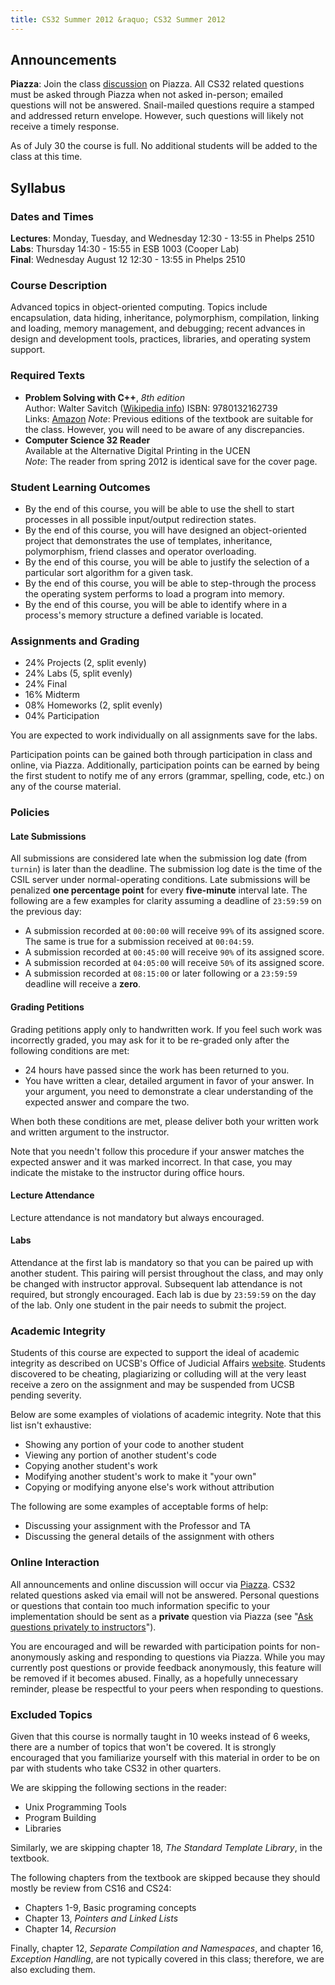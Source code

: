```yaml
---
title: CS32 Summer 2012 &raquo; CS32 Summer 2012
---
```


## Announcements

__Piazza__: Join the class
[discussion](https://piazza.com/ucsb/summer2012/cs32) on Piazza. All CS32
related questions must be asked through Piazza when not asked in-person;
emailed questions will not be answered. Snail-mailed questions require a
stamped and addressed return envelope. However, such questions will likely not
receive a timely response.


As of July 30 the course is full. No additional students will be added to the
class at this time.



## Syllabus

### Dates and Times

__Lectures__: Monday, Tuesday, and Wednesday 12:30 - 13:55 in Phelps 2510  
__Labs__: Thursday 14:30 - 15:55 in ESB 1003 (Cooper Lab)  
__Final__: Wednesday August 12 12:30 - 13:55 in Phelps 2510



### Course Description

Advanced topics in object-oriented computing. Topics
include encapsulation, data hiding, inheritance, polymorphism, compilation,
linking and loading, memory management, and debugging; recent advances in
design and development tools, practices, libraries, and operating system
support.


### Required Texts

* __Problem Solving with C++__, _8th edition_  
  Author: Walter Savitch ([Wikipedia info](https://en.wikipedia.org/wiki/Walter_Savitch))
  ISBN: 9780132162739  
  Links: [Amazon](https://www.amazon.com/dp/0132162733/)
  _Note_: Previous editions of the textbook are suitable for the
  class. However, you will need to be aware of any discrepancies.
* __Computer Science 32 Reader__  
  Available at the Alternative Digital Printing in the UCEN  
  _Note_: The reader from spring 2012 is identical save for the cover page.


### Student Learning Outcomes

* By the end of this course, you will be able to use the shell to start
  processes in all possible input/output redirection states.
* By the end of this course, you will have designed an object-oriented project
  that demonstrates the use of templates, inheritance, polymorphism, friend
  classes and operator overloading.
* By the end of this course, you will be able to justify the selection of a
  particular sort algorithm for a given task.
* By the end of this course, you will be able to step-through the process the
  operating system performs to load a program into memory.
* By the end of this course, you will be able to identify where in a process's
  memory structure a defined variable is located.


### Assignments and Grading

* 24% Projects (2, split evenly)
* 24% Labs (5, split evenly)
* 24% Final
* 16% Midterm
* 08% Homeworks (2, split evenly)
* 04% Participation

You are expected to work individually on all assignments save for the labs.

Participation points can be gained both through participation in class and
online, via Piazza. Additionally, participation points can be earned by being
the first student to notify me of any errors (grammar, spelling, code, etc.) on
any of the course material.


### Policies

#### Late Submissions

All submissions are considered late when the submission log date (from
`turnin`) is later than the deadline. The submission log date is the time of
the CSIL server under normal-operating conditions. Late submissions will be
penalized __one percentage point__ for every __five-minute__ interval late. The
following are a few examples for clarity assuming a deadline of `23:59:59` on
the previous day:

* A submission recorded at `00:00:00` will receive `99%` of its assigned
  score. The same is true for a submission received at `00:04:59`.
* A submission recorded at `00:45:00` will receive `90%` of its assigned score.
* A submission recorded at `04:05:00` will receive `50%` of its assigned score.
* A submission recorded at `08:15:00` or later following or a `23:59:59`
  deadline will receive a __zero__.


#### Grading Petitions

Grading petitions apply only to handwritten work. If you feel such work was
incorrectly graded, you may ask for it to be re-graded only after the following
conditions are met:

* 24 hours have passed since the work has been returned to you.
* You have written a clear, detailed argument in favor of your answer. In your
  argument, you need to demonstrate a clear understanding of the expected answer
  and compare the two.

When both these conditions are met, please deliver both your written work and
written argument to the instructor.

Note that you needn't follow this procedure if your answer matches the expected
answer and it was marked incorrect. In that case, you may indicate the mistake
to the instructor during office hours.

#### Lecture Attendance

Lecture attendance is not mandatory but always encouraged.

#### Labs

Attendance at the first lab is mandatory so that you can be paired up with
another student. This pairing will persist throughout the class, and may only
be changed with instructor approval. Subsequent lab attendance is not required,
but strongly encouraged. Each lab is due by `23:59:59` on the day of the
lab. Only one student in the pair needs to submit the project.


### Academic Integrity

Students of this course are expected to support the ideal of academic integrity
as described on UCSB's Office of Judicial Affairs
[website](https://studentconduct.sa.ucsb.edu/academic-integrity). Students
discovered to be cheating, plagiarizing or colluding will at the very least
receive a zero on the assignment and may be suspended from UCSB pending
severity.

Below are some examples of violations of academic integrity. Note that this
list isn't exhaustive:

* Showing any portion of your code to another student
* Viewing any portion of another student's code
* Copying another student's work
* Modifying another student's work to make it "your own"
* Copying or modifying anyone else's work without attribution

The following are some examples of acceptable forms of help:

* Discussing your assignment with the Professor and TA
* Discussing the general details of the assignment with others


### Online Interaction

All announcements and online discussion will occur via
[Piazza](https://piazza.com/class#summer2012/cs32). CS32 related questions
asked via email will not be answered. Personal questions or questions that
contain too much information specific to your implementation should
be sent as a __private__ question via Piazza (see "[Ask questions privately to
instructors](https://piazza.com/features#)").

You are encouraged and will be rewarded with participation points for
non-anonymously asking and responding to questions via Piazza. While you may
currently post questions or provide feedback anonymously, this feature will be
removed if it becomes abused. Finally, as a hopefully unnecessary reminder,
please be respectful to your peers when responding to questions.


### Excluded Topics

Given that this course is normally taught in 10 weeks instead of 6 weeks, there
are a number of topics that won't be covered. It is strongly encouraged that
you familiarize yourself with this material in order to be on par with students
who take CS32 in other quarters.

We are skipping the following sections in the reader:

* Unix Programming Tools
* Program Building
* Libraries

Similarly, we are skipping chapter 18, _The Standard Template
Library_, in the textbook.

The following chapters from the textbook are skipped because they should mostly
be review from CS16 and CS24:

* Chapters 1-9, Basic programing concepts
* Chapter 13, _Pointers and Linked Lists_
* Chapter 14, _Recursion_

Finally, chapter 12, _Separate Compilation and Namespaces_, and chapter 16,
_Exception Handling_, are not typically covered in this class; therefore, we
are also excluding them.
